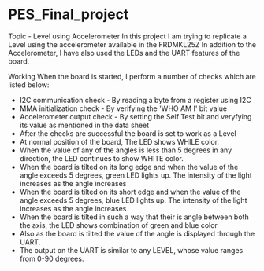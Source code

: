 # PES_Final_project
Topic - Level using Accelerometer 
In this project I am trying to replicate a Level using the accelerometer available in the FRDMKL25Z
In addition to the Accelerometer, I have also used the LEDs and the UART features of the board.

Working
When the board is started, I perform a number of checks which are listed below:
- I2C communication check - By reading a byte from a register using I2C
- MMA initialization check - By verifying the 'WHO AM I' bit value  
- Accelerometer output check - By setting the Self Test bit and veryfying its value as mentioned in the data sheet
- After the checks are successful the board is set to work as a Level
- At normal position of the board, The LED shows WHILE color.
- When the value of any of the angles is less than 5 degrees in any direction, the LED continues to show WHITE color. 
- When the board is tilted on its long edge and when the value of the angle exceeds 5 degrees, green LED lights up. The intensity of the light increases as the angle increases
- When the board is tilted on its short edge and when the value of the angle exceeds 5 degrees, blue LED lights up. The intensity of the light increases as the angle increases
- When the board is tilted in such a way that their is angle between both the axis, the LED shows combination of green and blue color 
- Also as the board is tilted the value of the angle is displayed through the UART.
- The output on the UART is similar to any LEVEL, whose value ranges from 0-90 degrees.
